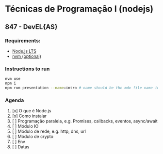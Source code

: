 # Técnicas de Programação I (nodejs)
## 847 - DevEL{AS}

### Requirements:
- [Node.js LTS](https://nodejs.org/en/download/)
- [nvm (optional)](https://github.com/nvm-sh/nvm)

### Instructions to run
```bash
nvm use
npm i
npm run presentation --name=intro # name should be the mdx file name inside /classes
```

### Agenda
1. [x] O que é Node.js
2. [x] Como instalar
3. [ ] Programação paralela, e.g. Promises, callbacks, eventos, async/await
4. [ ] Módulo IO
5. [ ] Módulo de rede, e.g. http, dns, url
6. [ ] Módulo de crypto
7. [ ] Env
8. [ ] Datas
